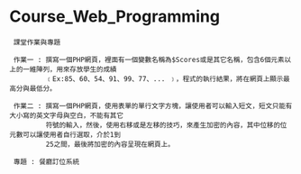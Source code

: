 # Course_Web_Programming
     課堂作業與專題

     作業一 : 撰寫一個PHP網頁，裡面有一個變數名稱為$Scores或是其它名稱，包含6個元素以上的一維陣列，用來存放學生的成績
             ﹝Ex:85、60、54、91、99、77、... ﹞，程式的執行結果，將在網頁上顯示最高分與最低分。
      
     作業二 : 撰寫一個PHP網頁，使用表單的單行文字方塊，讓使用者可以輸入短文，短文只能有大小寫的英文字母與空白，不能有其它
             符號的輸入，然後，使用右移或是左移的技巧，來產生加密的內容，其中位移的位元數可以讓使用者自行選取，介於1到
             25之間，最後將加密的內容呈現在網頁上。
     
     專題 : 餐廳訂位系統
